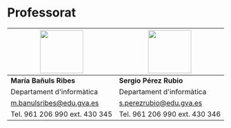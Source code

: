 # Professorat

| <img src="../img/maria.png" width="100"> | <img src="../img/sergio.jpg" width="100" height="100">  |
|--------------------------|---------------------------|
| **María Bañuls Ribes**   | **Sergio Pérez Rubio**    |
| Departament d'informàtica| Departament d'informàtica |
| m.banulsribes@edu.gva.es | s.perezrubio@edu.gva.es   |
| Tel. 961 206 990 ext. 430 345 | Tel. 961 206 990 ext. 430 346 |